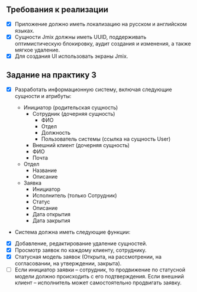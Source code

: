 
## Требования к реализации
- [X] Приложение должно иметь локализацию на русском и английском языках.
- [X] Сущности Jmix должны иметь UUID, поддерживать оптимистическую блокировку, аудит создания и изменения, а также мягкое удаление.
- [X] Для создания UI использовать экраны Jmix.

## Задание на практику 3

- [X] Разработать информационную систему, включая следующие сущности и атрибуты:

    * Инициатор (родительская сущность)
      * Сотрудник (дочерняя сущность)
        * ФИО
        * Отдел
        * Должность
        * Пользователь системы (ссылка на сущность User)
      * Внешний клиент (дочерняя сущность)
      * ФИО 
      * Почта 
    * Отдел 
      * Название 
      * Описание 
    * Заявка 
      * Инициатор 
      * Исполнитель (только Сотрудник)
      * Статус 
      * Описание 
      * Дата открытия 
      * Дата закрытия
      
-  Система должна иметь следующие функции:
  - [X] Добавление, редактирование удаление сущностей.
  - [X] Просмотр заявок по каждому клиенту, сотруднику.
  - [X] Статусная модель заявок (Открыта, на рассмотрении, на согласовании, на утверждении, закрыта).
  - [ ] Если инициатор заявки – сотрудник, то продвижение по статусной модели должно происходить с его подтверждения. Если внешний клиент – исполнитель может самостоятельно продвигать заявку.
